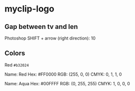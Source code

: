# myclip-logo

## Gap between tv and len
Photoshop
SHIFT + arrow (right direction): 10

## Colors
Red `#b32024`

Name: Red
Hex: #FF0000
RGB: (255, 0, 0)
CMYK: 0, 1, 1, 0

Name: Aqua
Hex: #00FFFF
RGB: (0, 255, 255)
CMYK: 1, 0, 0, 0


